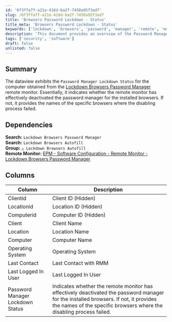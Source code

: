 ```yaml
---
id: '6f3ffa7f-a21e-416d-ba2f-7450a95f3ad7'
slug: /6f3ffa7f-a21e-416d-ba2f-7450a95f3ad7
title: 'Browsers Password Lockdown - Status'
title_meta: 'Browsers Password Lockdown - Status'
keywords: ['lockdown', 'browsers', 'password', 'manager', 'remote', 'monitor', 'status']
description: 'This document provides an overview of the Password Manager Lockdown Status for computers monitored by the Lockdown Browsers Password Manager. It details whether the password manager has been successfully deactivated for installed browsers and identifies any failures in the process.'
tags: ['security', 'software']
draft: false
unlisted: false
---
```


## Summary

The dataview exhibits the `Password Manager Lockdown Status` for the computer obtained from the [Lockdown Browsers Password Manager](/docs/864f3eaf-4693-42f5-8852-9e96c451c8e8) remote monitor. Essentially, it indicates whether the remote monitor has effectively deactivated the password manager for the installed browsers. If not, it provides the names of the specific browsers where the disabling process failed.

## Dependencies

**Search:** `Lockdown Browsers Password Manager`  
**Search:** `Lockdown Browsers Autofill`  
**Group:** `△ Lockdown Browsers Autofill`  
**Remote Monitor:** [EPM - Software Configuration - Remote Monitor - Lockdown Browsers Password Manager](/docs/864f3eaf-4693-42f5-8852-9e96c451c8e8)

## Columns

| Column                       | Description                                                                                                                   |
|------------------------------|-------------------------------------------------------------------------------------------------------------------------------|
| Clientid                     | Client ID (Hidden)                                                                                                           |
| Locationid                   | Location ID (Hidden)                                                                                                         |
| Computerid                   | Computer ID (Hidden)                                                                                                         |
| Client                       | Client Name                                                                                                                 |
| Location                     | Location Name                                                                                                               |
| Computer                     | Computer Name                                                                                                               |
| Operating System             | Operating System                                                                                                           |
| Last Contact                 | Last Contact with RMM                                                                                                       |
| Last Logged In User          | Last Logged In User                                                                                                         |
| Password Manager Lockdown Status | Indicates whether the remote monitor has effectively deactivated the password manager for the installed browsers. If not, it provides the names of the specific browsers where the disabling process failed. |
